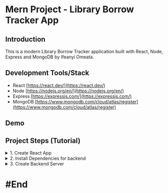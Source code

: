 # Mern Project - Library Borrow Tracker App

## Introduction

This is a modern Library Borrow Tracker application built with React, Node, Express and MongoDB by Ifeanyi Omeata.

## Development Tools/Stack

- React [https://react.dev/](https://react.dev/)
- Node [https://nodejs.org/en/](https://nodejs.org/en/)
- Express [https://expressjs.com/](https://expressjs.com/)
- MongoDB [https://www.mongodb.com/cloud/atlas/register](https://www.mongodb.com/cloud/atlas/register)

## Demo

## Project Steps (Tutorial)

<details>
<summary>1. Create React App</summary>

### [https://github.com/omeatai/mern-library-tracker/commit/b450864d806dd7394e99b0068e7fa13dc7801c6e](https://github.com/omeatai/mern-library-tracker/commit/b450864d806dd7394e99b0068e7fa13dc7801c6e)

# Create React App

```x
yarn create react-app .
```

<img width="1101" alt="image" src="https://github.com/omeatai/mern-project-library-tracker/assets/32337103/9d3685f6-d603-4151-8fb8-ab0bdf70dbb5">

# #End</details>

<details>
<summary>2. Install Dependencies for backend </summary>

# Install Dependencies for backend

# Create Backend Folder

```x
mkdir backend
cd backend
```

# Intialise npm

```x
npm init -y
```

# Install Dependencies for backend (Express, Mongoose, Cross-Origin-Resource-Sharing and DotENV)

```x
npm install express mongoose cors dotenv
yarn add express mongoose cors dotenv
```

# Install Nodemon

```x
sudo npm install -g nodemon
```

<img width="1101" alt="image" src="https://github.com/omeatai/mern-project-library-tracker/assets/32337103/bc7e1c78-d24d-45fe-ac5c-129414028c6c">


# #End</details>

<details>
<summary>3. Create Backend Server </summary>

# Create Backend Server



# #End</details>

# #End</details>














